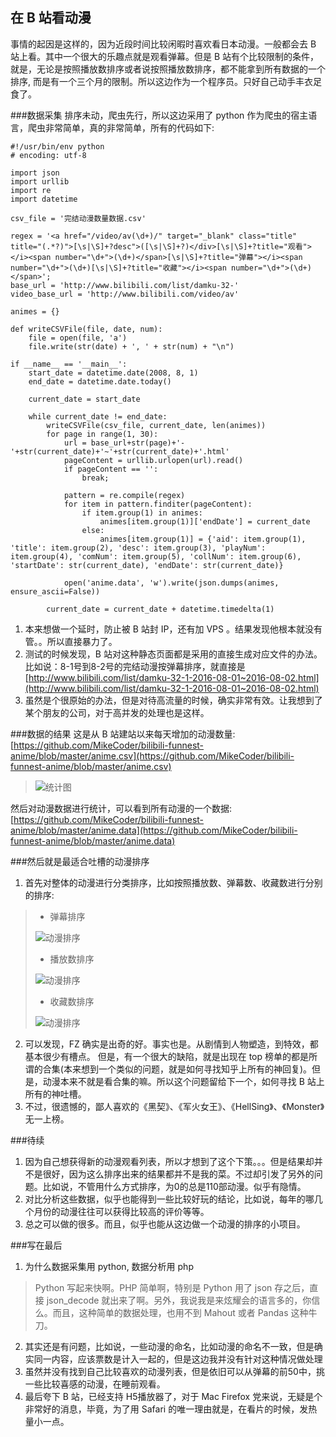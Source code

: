 在 B 站看动漫
---

事情的起因是这样的，因为近段时间比较闲暇时喜欢看日本动漫。一般都会去 B 站上看。其中一个很大的乐趣点就是观看弹幕。但是 B 站有个比较限制的条件，就是，无论是按照播放数排序或者说按照播放数排序，都不能拿到所有数据的一个排序, 而是有一个三个月的限制。所以这边作为一个程序员。只好自己动手丰衣足食了。

###数据采集
排序未动，爬虫先行，所以这边采用了 python 作为爬虫的宿主语言，爬虫非常简单，真的非常简单，所有的代码如下:

```
#!/usr/bin/env python
# encoding: utf-8

import json
import urllib
import re
import datetime

csv_file = '完结动漫数量数据.csv'

regex = '<a href="/video/av(\d+)/" target="_blank" class="title" title="(.*?)">[\s|\S]+?desc">([\s|\S]+?)</div>[\s|\S]+?title="观看"></i><span number="\d+">(\d+)</span>[\s|\S]+?title="弹幕"></i><span number="\d+">(\d+)[\s|\S]+?title="收藏"></i><span number="\d+">(\d+)</span>';
base_url = 'http://www.bilibili.com/list/damku-32-'
video_base_url = 'http://www.bilibili.com/video/av'

animes = {}

def writeCSVFile(file, date, num):
    file = open(file, 'a')
    file.write(str(date) + ', ' + str(num) + "\n")

if __name__ == '__main__':
    start_date = datetime.date(2008, 8, 1)
    end_date = datetime.date.today()

    current_date = start_date

    while current_date != end_date:
        writeCSVFile(csv_file, current_date, len(animes))
        for page in range(1, 30):
            url = base_url+str(page)+'-'+str(current_date)+'~'+str(current_date)+'.html'
            pageContent = urllib.urlopen(url).read()
            if pageContent == '':
                break;

            pattern = re.compile(regex)
            for item in pattern.finditer(pageContent):
                if item.group(1) in animes:
                    animes[item.group(1)]['endDate'] = current_date
                else:
                    animes[item.group(1)] = {'aid': item.group(1), 'title': item.group(2), 'desc': item.group(3), 'playNum': item.group(4), 'comNum': item.group(5), 'collNum': item.group(6), 'startDate': str(current_date), 'endDate': str(current_date)}

            open('anime.data', 'w').write(json.dumps(animes, ensure_ascii=False))

        current_date = current_date + datetime.timedelta(1)
```

1. 本来想做一个延时，防止被 B 站封 IP，还有加 VPS 。结果发现他根本就没有管。。所以直接暴力了。
2. 测试的时候发现，B 站对这种静态页面都是采用的直接生成对应文件的办法。比如说：8-1号到8-2号的完结动漫按弹幕排序，就直接是[http://www.bilibili.com/list/damku-32-1-2016-08-01~2016-08-02.html](http://www.bilibili.com/list/damku-32-1-2016-08-01~2016-08-02.html)
3. 虽然是个很原始的办法，但是对待高流量的时候，确实非常有效。让我想到了某个朋友的公司，对于高并发的处理也是这样。


###数据的结果
这是从 B 站建站以来每天增加的动漫数量: [https://github.com/MikeCoder/bilibili-funnest-anime/blob/master/anime.csv](https://github.com/MikeCoder/bilibili-funnest-anime/blob/master/anime.csv)
> ![统计图](./images/bilibili-1.png)

然后对动漫数据进行统计，可以看到所有动漫的一个数据:[https://github.com/MikeCoder/bilibili-funnest-anime/blob/master/anime.data](https://github.com/MikeCoder/bilibili-funnest-anime/blob/master/anime.data)

###然后就是最适合吐槽的动漫排序
1. 首先对整体的动漫进行分类排序，比如按照播放数、弹幕数、收藏数进行分别的排序:
> + 弹幕排序
>
> ![动漫排序](./images/danmu-top.png)
>
> + 播放数排序
>
> ![动漫排序](./images/play-top.png)
>
> + 收藏数排序
>
> ![动漫排序](./images/coll-top.png)

2. 可以发现，FZ 确实是出奇的好。事实也是。从剧情到人物塑造，到特效，都基本很少有槽点。 但是，有一个很大的缺陷，就是出现在 top 榜单的都是所谓的合集(本来想到一个类似的问题，就是如何寻找知乎上所有的神回复)。但是，动漫本来不就是看合集的嘛。所以这个问题留给下一个，如何寻找 B 站上所有的神吐槽。
3. 不过，很遗憾的，鄙人喜欢的《黑契》、《军火女王》、《HellSing》、《Monster》无一上榜。

###待续
1. 因为自己想获得新的动漫观看列表，所以才想到了这个下策。。。但是结果却并不是很好，因为这么排序出来的结果都并不是我的菜。不过却引发了另外的问题。比如说，不管用什么方式排序，为0的总是110部动漫。似乎有隐情。
2. 对比分析这些数据，似乎也能得到一些比较好玩的结论，比如说，每年的哪几个月份的动漫往往可以获得比较高的评价等等。
3. 总之可以做的很多。而且，似乎也能从这边做一个动漫的排序的小项目。

###写在最后
1. 为什么数据采集用 python, 数据分析用 php
> Python 写起来快啊。PHP 简单啊，特别是 Python 用了 json 存之后，直接 json_decode 就出来了啊。另外，我说我是来炫耀会的语言多的，你信么。而且，这种简单的数据处理，也用不到 Mahout 或者 Pandas 这种牛刀。
2. 其实还是有问题，比如说，一些动漫的命名，比如动漫的命名不一致，但是确实同一内容，应该票数是计入一起的，但是这边我并没有针对这种情况做处理
3. 虽然并没有找到自己比较喜欢的动漫列表，但是依旧可以从弹幕的前50中，挑一些比较喜感的动漫，在睡前观看。
4. 最后夸下 B 站，已经支持 H5播放器了，对于 Mac Firefox 党来说，无疑是个非常好的消息，毕竟，为了用 Safari 的唯一理由就是，在看片的时候，发热量小一点。

